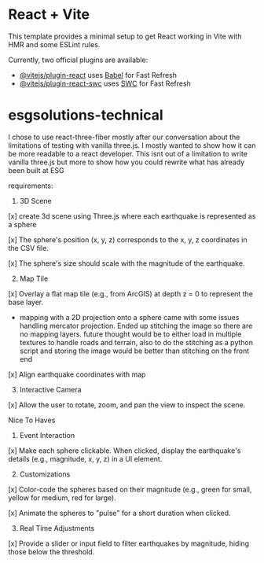# React + Vite

This template provides a minimal setup to get React working in Vite with HMR and some ESLint rules.

Currently, two official plugins are available:

- [@vitejs/plugin-react](https://github.com/vitejs/vite-plugin-react/blob/main/packages/plugin-react/README.md) uses [Babel](https://babeljs.io/) for Fast Refresh
- [@vitejs/plugin-react-swc](https://github.com/vitejs/vite-plugin-react-swc) uses [SWC](https://swc.rs/) for Fast Refresh
# esgsolutions-technical

I chose to use react-three-fiber mostly after our conversation about the limitations of testing with vanilla three.js. I mostly wanted to show how it can be more readable to a react developer. This isnt out of a limitation to write vanilla three.js but more to show how you could rewrite what has already been built at ESG

requirements: 

 1. 3D Scene

 [x] create 3d scene using Three.js where each earthquake is represented as a sphere
    
 [x] The sphere's position (x, y, z) corresponds to the x, y, z coordinates in the CSV file.
    
 [x] The sphere's size should scale with the magnitude of the earthquake.
 
 2. Map Tile
 
 [x] Overlay a flat map tile (e.g., from ArcGIS) at depth z = 0 to represent the base layer.
  - mapping with a 2D projection onto a sphere came with some issues handling mercator projection. Ended up stitching the image so there are no mapping layers. future thought would be to either load in multiple textures to handle roads and terrain, also to do the stitching as a python script and storing the image would be better than stitching on the front end

 [x] Align earthquake coordinates with map

 3. Interactive Camera

 [x] Allow the user to rotate, zoom, and pan the view to inspect the scene.

Nice To Haves

 1. Event Interaction

 [x] Make each sphere clickable. When clicked, display the earthquake's details (e.g., magnitude, x, y, z) in a UI element.

 2. Customizations

 [x] Color-code the spheres based on their magnitude (e.g., green for small, yellow for medium, red for large).

 [x] Animate the spheres to "pulse" for a short duration when clicked.

 3. Real Time Adjustments

 [x] Provide a slider or input field to filter earthquakes by magnitude, hiding those below the threshold.

